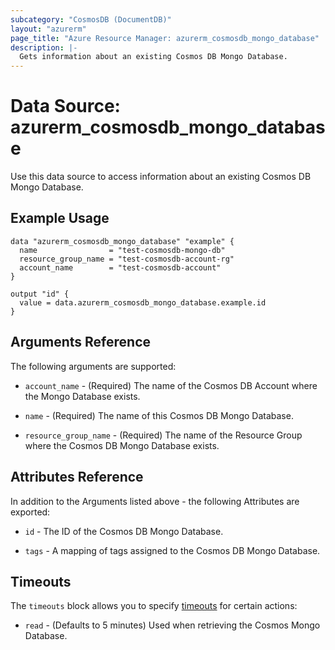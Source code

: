 ```yaml
---
subcategory: "CosmosDB (DocumentDB)"
layout: "azurerm"
page_title: "Azure Resource Manager: azurerm_cosmosdb_mongo_database"
description: |-
  Gets information about an existing Cosmos DB Mongo Database.
---
```


# Data Source: azurerm_cosmosdb_mongo_database

Use this data source to access information about an existing Cosmos DB Mongo Database.

## Example Usage

```hcl
data "azurerm_cosmosdb_mongo_database" "example" {
  name                = "test-cosmosdb-mongo-db"
  resource_group_name = "test-cosmosdb-account-rg"
  account_name        = "test-cosmosdb-account"
}

output "id" {
  value = data.azurerm_cosmosdb_mongo_database.example.id
}
```

## Arguments Reference

The following arguments are supported:

* `account_name` - (Required) The name of the Cosmos DB Account where the Mongo Database exists.

* `name` - (Required) The name of this Cosmos DB Mongo Database.

* `resource_group_name` - (Required) The name of the Resource Group where the Cosmos DB Mongo Database exists.

## Attributes Reference

In addition to the Arguments listed above - the following Attributes are exported: 

* `id` - The ID of the Cosmos DB Mongo Database.

* `tags` - A mapping of tags assigned to the Cosmos DB Mongo Database.

## Timeouts

The `timeouts` block allows you to specify [timeouts](https://www.terraform.io/docs/configuration/resources.html#timeouts) for certain actions:

* `read` - (Defaults to 5 minutes) Used when retrieving the Cosmos Mongo Database.
